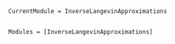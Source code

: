 ```@meta
CurrentModule = InverseLangevinApproximations
```

```@index
```

```@autodocs
Modules = [InverseLangevinApproximations]
```

```@bibliography
```